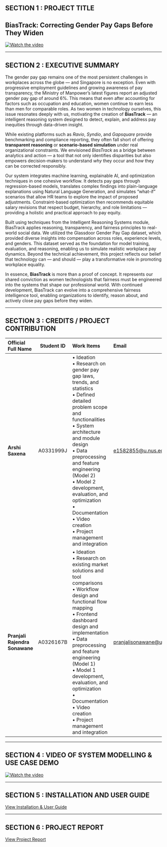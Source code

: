 ## SECTION 1 : PROJECT TITLE
## BiasTrack: Correcting Gender Pay Gaps Before They Widen

[![Watch the video](https://img.youtube.com/vi/ID/maxresdefault.jpg)](https://www.youtube.com/watch?v=ID)

---

## SECTION 2 : EXECUTIVE SUMMARY

The gender pay gap remains one of the most persistent challenges in workplaces across the globe — and Singapore is no exception. Even with progressive employment guidelines and growing awareness of pay transparency, the Ministry of Manpower’s latest figures report an adjusted gender pay gap of around 6%. This means that even after accounting for factors such as occupation and education, women continue to earn less than men for comparable roles. As two women in technology ourselves, this issue resonates deeply with us, motivating the creation of **BiasTrack** — an intelligent reasoning system designed to detect, explain, and address pay inequities through data-driven insight.

While existing platforms such as *Ravio*, *Syndio*, and *Gapsquare* provide benchmarking and compliance reporting, they often fall short of offering **transparent reasoning** or **scenario-based simulation** under real organizational constraints. We envisioned *BiasTrack* as a bridge between analytics and action — a tool that not only identifies disparities but also empowers decision-makers to understand *why* they occur and *how* they can be corrected responsibly.

Our system integrates machine learning, explainable AI, and optimization techniques in one cohesive workflow. It detects pay gaps through regression-based models, translates complex findings into plain-language explanations using Natural Language Generation, and simulates “what-if” scenarios that allow HR teams to explore the impact of proposed adjustments. Constraint-based optimization then recommends equitable salary revisions that respect budget, hierarchy, and role limitations — providing a holistic and practical approach to pay equity.

Built using techniques from the Intelligent Reasoning Systems module, BiasTrack applies reasoning, transparency, and fairness principles to real-world social data. We utilized the Glassdoor Gender Pay Gap dataset, which provided diverse insights into compensation across roles, experience levels, and genders. This dataset served as the foundation for model training, evaluation, and reasoning, enabling us to simulate realistic workplace pay dynamics. Beyond the technical achievement, this project reflects our belief that technology can — and should — play a transformative role in promoting workplace equality.

In essence, **BiasTrack** is more than a proof of concept. It represents our shared conviction as women technologists that fairness must be engineered into the systems that shape our professional world. With continued development, BiasTrack can evolve into a comprehensive fairness intelligence tool, enabling organizations to identify, reason about, and actively close pay gaps before they widen.

---

## SECTION 3 : CREDITS / PROJECT CONTRIBUTION

| **Official Full Name**         | **Student ID** | **Work Items**                                                                                                                                                                                                                                                                                                                                                                                            | **Email**                                            |
| :----------------------------- | :-------------------------------: | :----------------------------------------------------------------------------------------------------------------------------------------------------------------------------------------------------------------------------------------------------------------------------------------------------------------------------------------------------------------------------------------------------------------------- | :-------------------------------------------------------------- |
| **Arshi Saxena**               |             A0331999J             | • Ideation<br>• Research on gender pay gap laws, trends, and statistics<br>• Defined detailed problem scope and functionalities <br>• System architecture and module design<br>• Data preprocessing and feature engineering (Model 2)<br>• Model 2 development, evaluation, and optimization<br>• Documentation <br>• Video creation <br>• Project management and integration | [e1582855@u.nus.edu](mailto:e1582855@u.nus.edu)                 |
| **Pranjali Rajendra Sonawane** |             A0326167B             | • Ideation<br>• Research on existing market solutions and tool comparisons<br>• Workflow design and functional flow mapping<br>• Frontend dashboard design and implementation<br>• Data preprocessing and feature engineering (Model 1)<br>• Model 1 development, evaluation, and optimization<br> • Documentation <br>• Video creation <br>• Project management and integration                                          | [pranjalisonawane@u.nus.edu](mailto:pranjalisonawane@u.nus.edu) |


---

## SECTION 4 : VIDEO OF SYSTEM MODELLING & USE CASE DEMO

[![Watch the video](https://img.youtube.com/vi/yAiBt9lTmBE/hqdefault.jpg)](https://www.youtube.com/watch?v=yAiBt9lTmBE)

---

## SECTION 5 : INSTALLATION AND USER GUIDE
[View Installation & User Guide](ProjectReport/Installation_and_User_Guide.pdf)

---
## SECTION 6 : PROJECT REPORT

[View Project Report](ProjectReport/Project_Report.pdf)
